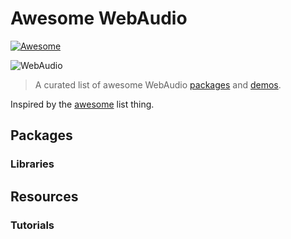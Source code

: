 # Awesome WebAudio

[![Awesome](https://cdn.rawgit.com/sindresorhus/awesome/d7305f38d29fed78fa85652e3a63e154dd8e8829/media/badge.svg)](https://github.com/sindresorhus/awesome)

![WebAudio](https://raw.githubusercontent.com/voodootikigod/logo.js/master/webaudio/webaudio-js.png)

> A curated list of awesome WebAudio [packages](#packages) and [demos](#demos).

Inspired by the [awesome](https://github.com/sindresorhus/awesome) list thing.


## Packages

### Libraries

## Resources

### Tutorials
